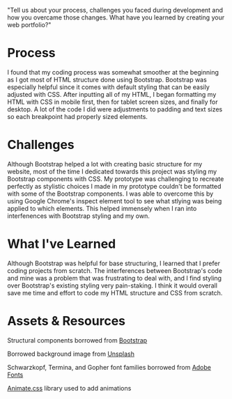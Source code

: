 "Tell us about your process, challenges you faced during development and how you overcame those changes. What have you learned by creating your web portfolio?" 
# Process
I found that my coding process was somewhat smoother at the beginning as I got most of HTML structure done using Bootstrap. Bootstrap was especially helpful since it comes with default styling that can be easily adjusted with CSS. After inputting all of my HTML, I began formatting my HTML with CSS in mobile first, then for tablet screen sizes, and finally for desktop. A lot of the code I did were adjustments to padding and text sizes so each breakpoint had properly sized elements.

# Challenges
Although Bootstrap helped a lot with creating basic structure for my website, most of the time I dedicated towards this project was styling my Bootstrap components with CSS. My prototype was challenging to recreate perfectly as stylistic choices I made in my prototype couldn't be formatted with some of the Bootstrap components. I was able to overcome this by using Google Chrome's inspect element tool to see what stlying was being applied to which elements. This helped immensely when I ran into interfenences with Bootstrap styling and my own.

# What I've Learned
Although Bootstrap was helpful for base structuring, I learned that I prefer coding projects from scratch. The interferences between Bootstrap's code and mine was a problem that was frustrating to deal with, and I find styling over Bootstrap's existing styling very pain-staking. I think it would overall save me time and effort to code my HTML structure and CSS from scratch.

# Assets & Resources
Structural components borrowed from [Bootstrap](https://getbootstrap.com/)

Borrowed background image from [Unsplash](https://unsplash.com/photos/3hKj0gCeaH0)

Schwarzkopf, Termina, and Gopher font families borrowed from [Adobe Fonts](https://fonts.adobe.com/)

[Animate.css](https://animate.style/) library used to add animations
